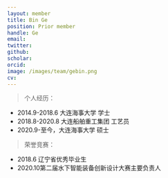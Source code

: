 ```yaml
---
layout: member
title: Bin Ge
position: Prior member
handle: Ge
email: 
twitter: 
github: 
scholar:
orcid: 
image: /images/team/gebin.png
cv: 
---
```


> 个人经历：

- 2014.9-2018.6 大连海事大学 学士
- 2018.8-2020.8 大连船舶重工集团 工艺员
- 2020.9-至今，大连海事大学 硕士

> 荣誉竞赛：

- 2018.6 辽宁省优秀毕业生
- 2020.10第二届水下智能装备创新设计大赛主要负责人